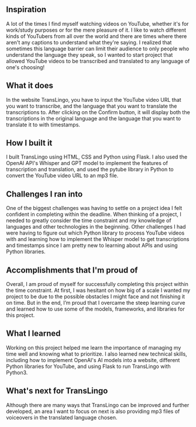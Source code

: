 ## Inspiration

A lot of the times I find myself watching videos on YouTube, whether it's for work/study purposes or for the mere pleasure of it. I like to watch different kinds of YouTubers from all over the world and there are times where there aren't any captions to understand what they're saying. I realized that sometimes this language barrier can limit their audience to only people who understand the language they speak, so I wanted to start project that allowed YouTube videos to be transcribed and translated to any language of one's choosing!

## What it does

In the website TransLingo, you have to input the YouTube video URL that you want to transcribe, and the language that you want to translate the transcriptions to. After clicking on the Confirm button, it will display both the transcriptions in the original language and the language that you want to translate it to with timestamps.

## How I built it

I built TransLingo using HTML, CSS and Python using Flask. I also used the OpenAI API's Whisper and GPT model to implement the features of transcription and translation, and used the pytube library in Python to convert the YouTube video URL to an mp3 file.

## Challenges I ran into

One of the biggest challenges was having to settle on a project idea I felt confident in completing within the deadline. When thinking of a project, I needed to greatly consider the time constraint and my knowledge of languages and other technologies in the beginning. Other challenges I had were having to figure out which Python library to process YouTube videos with and learning how to implement the Whisper model to get transcriptions and timestamps since I am pretty new to learning about APIs and using Python libraries.

## Accomplishments that I'm proud of

Overall, I am proud of myself for successfully completing this project within the time constraint. At first, I was hesitant on how big of a scale I wanted my project to be due to the possible obstacles I might face and not finishing it on time. But in the end, I’m proud that I overcame the steep learning curve and learned how to use some of the models, frameworks, and libraries for this project.

## What I learned

Working on this project helped me learn the importance of managing my time well and knowing what to prioritize. I also learned new technical skills, including how to implement OpenAI's AI models into a website, different Python libraries for YouTube, and using Flask to run TransLingo with Python3.

## What's next for TransLingo

Although there are many ways that TransLingo can be improved and further developed, an area I want to focus on next is also providing mp3 files of voiceovers in the translated language chosen.
